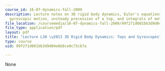 ```yaml
---
course_id: 16-07-dynamics-fall-2009
description: Lecture notes on 3D rigid body dynamics, Euler's equations, steady precession,
  gyroscopic motion, unsteady precession of a top, and integrals of motion.
file_location: /coursemedia/16-07-dynamics-fall-2009/99f271d601bb3d9d04e8b8ce0c73cb7a_MIT16_07F09_Lec30.pdf
file_type: application/pdf
layout: pdf
title: "Lecture L30 \u2013 3D Rigid Body Dynamics: Tops and Gyroscopes"
type: course
uid: 99f271d601bb3d9d04e8b8ce0c73cb7a

---
```

None